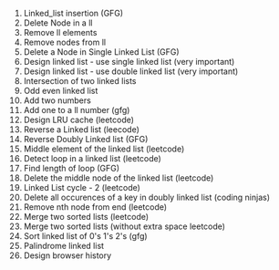 1) Linked_list insertion (GFG)
2) Delete Node in a ll
3) Remove ll elements
4) Remove nodes from ll 
5) Delete a Node in Single Linked List (GFG)
6) Design linked list  - use single linked list (very important)
7) Design linked list  - use double linked list (very important)
8) Intersection of two linked lists
9) Odd even linked list
10) Add two numbers 
11) Add one to a ll number (gfg)
12) Design LRU cache (leetcode)
13) Reverse a Linked list (leecode)
14) Reverse Doubly Linked list (GFG)
15) Middle element of the linked list (leetcode)
16) Detect loop in a linked list (leetcode)
17) Find length of loop (GFG)
18) Delete the middle node of the linked list (leetcode)
19) Linked List cycle - 2 (leetcode)
20) Delete all occurences of a key in doubly linked list (coding ninjas)
21) Remove nth node from end (leetcode)
22) Merge two sorted lists (leetcode)
23) Merge two sorted lists (without extra space leetcode)
24) Sort linked list of 0's 1's 2's (gfg)
25) Palindrome linked list
26) Design browser history
